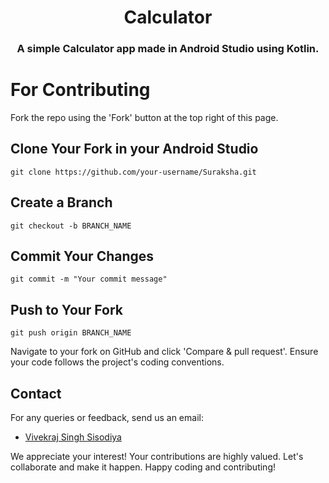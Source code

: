 <h1 align="center">Calculator</h1>
<h3 align="center">A simple Calculator app made in Android Studio using Kotlin.</h3>


# For Contributing
Fork the repo using the 'Fork' button at the top right of this page.

## Clone Your Fork in your Android Studio
```
git clone https://github.com/your-username/Suraksha.git
```

## Create a Branch
```
git checkout -b BRANCH_NAME
```

## Commit Your Changes
```
git commit -m "Your commit message"
```

## Push to Your Fork
```
git push origin BRANCH_NAME
```
Navigate to your fork on GitHub and click 'Compare & pull request'.
Ensure your code follows the project's coding conventions.

## Contact
For any queries or feedback, send us an email:
- [Vivekraj Singh Sisodiya](mailto:vivekrajsinghsisodiya2226@gmail.com)

We appreciate your interest! Your contributions are highly valued. Let's collaborate and make it happen.
Happy coding and contributing!
